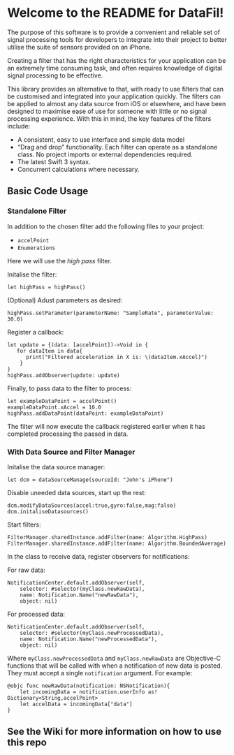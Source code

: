 # Welcome to the README for DataFil!

The purpose of this software is to provide a convenient and reliable set of signal processing tools for developers to integrate into their project to better utilise the suite of sensors provided on an iPhone. 

Creating a filter that has the right characteristics for your application can be an extremely time consuming task, and often requires knowledge of digital signal processing to be effective.

This library provides an alternative to that, with ready to use filters that can be customised and integrated into your application quickly. The filters can be applied to almost any data source from iOS or elsewhere, and have been designed to maximise ease of use for someone with little or no signal processing experience. With this in mind, the key features of the filters include:

* A consistent, easy to use interface and simple data model
* “Drag and drop” functionality. Each filter can operate as a standalone class. No project imports or external dependencies required.
* The latest Swift 3 syntax.
* Concurrent calculations where necessary. 

## Basic Code Usage

### Standalone Filter

In addition to the chosen filter add the following files to your project:

* `accelPoint`
* `Enumerations`

Here we will use the *high pass* filter.

Initalise the filter:

    let highPass = highPass()
    
(Optional) Adust parameters as desired:

    highPass.setParameter(parameterName: "SampleRate", parameterValue: 30.0)
    
Register a callback:

    let update = {(data: [accelPoint])->Void in {
       for dataItem in data{
          print("Filtered acceleration in X is: \(dataItem.xAccel)")
        }
    }   
    highPass.addObserver(update: update)

Finally, to pass data to the filter to process:
    
    let exampleDataPoint = accelPoint()
    exampleDataPoint.xAccel = 10.0
    highPass.addDataPoint(dataPoint: exampleDataPoint)
    
The filter will now execute the callback registered earlier when it has completed processing the passed in data.

### With Data Source and Filter Manager

Initalise the data source manager:

    let dcm = dataSourceManage(sourceId: "John's iPhone")


Disable uneeded data sources, start up the rest: 

    dcm.modifyDataSources(accel:true,gyro:false,mag:false)
    dcm.initaliseDatasources()
    
Start filters:
    
    FilterManager.sharedInstance.addFilter(name: Algorithm.HighPass)
    FilterManager.sharedInstance.addFilter(name: Algorithm.BoundedAverage)

In the class to receive data, register observers for notifications:

For raw data:

    NotificationCenter.default.addObserver(self, 
        selector: #selector(myClass.newRawData), 
        name: Notification.Name("newRawData"), 
        object: nil)

For processed data:

    NotificationCenter.default.addObserver(self, 
        selector: #selector(myClass.newProcessedData),
        name: Notification.Name("newProcessedData"), 
        object: nil)

Where `myClass.newProcessedData` and `myClass.newRawData` are Objective-C functions that will be called with when a notification of new data is posted. They must accept a single `notification` argument. For example:

    @objc func newRawData(notification: NSNotification){
        let incomingData = notification.userInfo as! Dictionary<String,accelPoint>
        let accelData = incomingData["data"]
    }
    

## See the Wiki for more information on how to use this repo 
